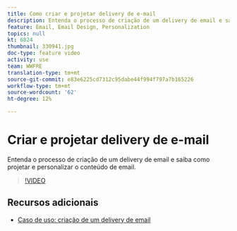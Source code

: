 ```yaml
---
title: Como criar e projetar delivery de e-mail
description: Entenda o processo de criação de um delivery de email e saiba como projetar e personalizar o conteúdo de email.
feature: Email, Email Design, Personalization
topics: null
kt: 6824
thumbnail: 330941.jpg
doc-type: feature video
activity: use
team: WWFRE
translation-type: tm+mt
source-git-commit: e83e6225cd7312c95dabe44f994f797a7b165226
workflow-type: tm+mt
source-wordcount: '62'
ht-degree: 12%

---
```



# Criar e projetar delivery de e-mail

Entenda o processo de criação de um delivery de email e saiba como projetar e personalizar o conteúdo de email.

>[!VIDEO](https://video.tv.adobe.com/v/330941?quality=12)

## Recursos adicionais

* [Caso de uso: criação de um delivery de email](https://experienceleague.adobe.com/docs/campaign-classic/using/designing-content/editing-html-content/use-case)

